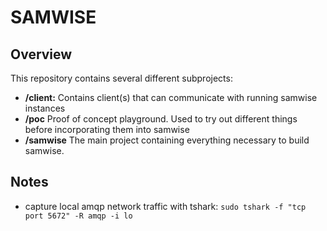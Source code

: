 # SAMWISE #

## Overview ##

This repository contains several different subprojects:

- **/client:** Contains client(s) that can communicate with running samwise instances
- **/poc** Proof of concept playground. Used to try out different things before incorporating them into samwise
- **/samwise** The main project containing everything necessary to build samwise.

## Notes ##

* capture local amqp network traffic with tshark: `sudo tshark -f "tcp port 5672" -R amqp -i lo`

